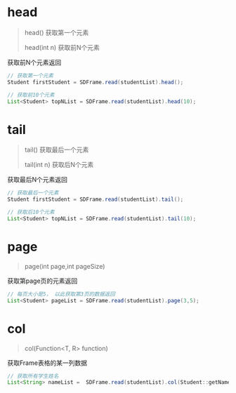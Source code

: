 

#

# head

> head()		获取第一个元素
>
> head(int n)	获取前N个元素



获取前N个元素返回



```java
// 获取第一个元素
Student firstStudent = SDFrame.read(studentList).head();

// 获取前10个元素
List<Student> topNList = SDFrame.read(studentList).head(10);
```



# tail

> tail()		获取最后一个元素
>
> tail(int n)	获取后N个元素



获取最后N个元素返回



```java
// 获取最后一个元素
Student firstStudent = SDFrame.read(studentList).tail();

// 获取后10个元素
List<Student> topNList = SDFrame.read(studentList).tail(10);
```



# page

> page(int page,int pageSize)



获取第page页的元素返回



```java
// 每页大小是5， 以此获取第3页的数据返回
List<Student> pageList = SDFrame.read(studentList).page(3,5);
```









# col

> col(Function<T, R> function)



获取Frame表格的某一列数据



```java
// 获取所有学生姓名
List<String> nameList =  SDFrame.read(studentList).col(Student::getName);
```
